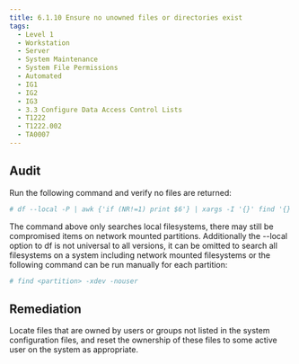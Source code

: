 ```yaml
---
title: 6.1.10 Ensure no unowned files or directories exist
tags:
  - Level 1
  - Workstation
  - Server
  - System Maintenance
  - System File Permissions
  - Automated
  - IG1
  - IG2
  - IG3
  - 3.3 Configure Data Access Control Lists
  - T1222
  - T1222.002
  - TA0007
---
```


## Audit
Run the following command and verify no files are returned:
```bash
# df --local -P | awk {'if (NR!=1) print $6'} | xargs -I '{}' find '{}' -xdev -nouser
```

The command above only searches local filesystems, there may still be compromised items on network mounted partitions. Additionally the --local option to df is not universal to all versions, it can be omitted to search all filesystems on a system including network mounted filesystems or the following command can be run manually for each partition:
```bash
# find <partition> -xdev -nouser
```

## Remediation
Locate files that are owned by users or groups not listed in the system configuration files, and reset the ownership of these files to some active user on the system as appropriate.
